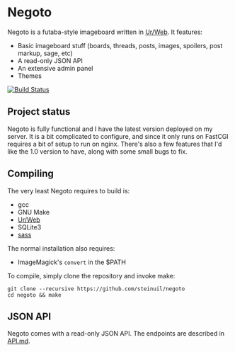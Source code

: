 # Negoto

Negoto is a futaba-style imageboard written in [Ur/Web](http://www.impredicative.com/ur/).
It features:

* Basic imageboard stuff (boards, threads, posts, images, spoilers, post markup, sage, etc)
* A read-only JSON API
* An extensive admin panel
* Themes

[![Build Status](https://travis-ci.org/steinuil/negoto.svg?branch=master)](https://travis-ci.org/steinuil/negoto)

## Project status

Negoto is fully functional and I have the latest version deployed on my server.
It is a bit complicated to configure, and since it only runs on FastCGI requires
a bit of setup to run on nginx.  There's also a few features that I'd like the
1.0 version to have, along with some small bugs to fix.

## Compiling

The very least Negoto requires to build is:

* gcc
* GNU Make
* [Ur/Web](http://impredicative.com/ur/)
* SQLite3
* [sass](http://sass-lang.com/)

The normal installation also requires:

* ImageMagick's `convert` in the $PATH

To compile, simply clone the repository and invoke make:

```
git clone --recursive https://github.com/steinuil/negoto
cd negoto && make
```

## JSON API

Negoto comes with a read-only JSON API. The endpoints are described in [API.md](API.md).
